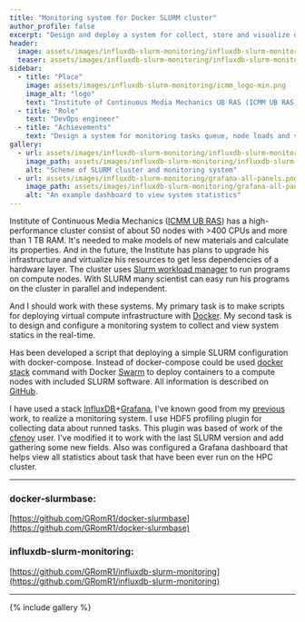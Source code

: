 ```yaml
---
title: "Monitoring system for Docker SLURM cluster"
author_profile: false
excerpt: "Design and deploy a system for collect, store and visualize data from SLURM cluster realized on Docker environment."
header:
  image: assets/images/influxdb-slurm-monitoring/influxdb-slurm-monitoring-banner.png
  teaser: assets/images/influxdb-slurm-monitoring/influxdb-slurm-monitoring-teaser.png
sidebar:
  - title: "Place"
    image: assets/images/influxdb-slurm-monitoring/icmm_logo-min.png
    image_alt: "logo"
    text: "Institute of Continuous Media Mechanics UB RAS (ICMM UB RAS), Perm "
  - title: "Role"
    text: "DevOps engineer"
  - title: "Achievements"
    text: "Design a system for monitoring tasks queue, node loads and system statics of SLURM cluster"
gallery:
  - url: assets/images/influxdb-slurm-monitoring/influxdb-slurm-monitoring-scheme.png
    image_path: assets/images/influxdb-slurm-monitoring/influxdb-slurm-monitoring-scheme.png
    alt: "Scheme of SLURM cluster and monitoring system"
  - url: assets/images/influxdb-slurm-monitoring/grafana-all-panels.png
    image_path: assets/images/influxdb-slurm-monitoring/grafana-all-panels.png
    alt: "An example dashboard to view system statistics"
---
```

Institute of Continuous Media Mechanics ([ICMM UB RAS][ICMM UB RAS]) has a high-performance cluster consist of about 50 nodes with >400 CPUs and more than 1 TB RAM.
It's needed to make models of new materials and calculate its properties.
And in the future, the Institute has plans to upgrade his infrastructure and virtualize his resources to get less dependencies of a hardware layer.
The cluster uses [Slurm workload manager][SLURM] to run programs on compute nodes.
With SLURM many scientist can easy run his programs on the cluster in parallel and independent.

And I should work with these systems.
My primary task is to make scripts for deploying virtual compute infrastructure with [Docker][Docker].
My second task is to design and configure a monitoring system to collect and view system statics in the real-time.

Has been developed a script that deploying a simple SLURM configuration with docker-compose.
Instead of docker-compose could be used [docker stack][stack] command with Docker [Swarm][Swarm] to deploy containers to a compute nodes with included SLURM software.
All information is described on [GitHub][docker-slurmbase].

I have used a stack [InfluxDB](http://influxdata.com)+[Grafana](http://grafana.com), I've known good from my [previous][visualisation-jinr-cloud] work, to realize a monitoring system.
I use HDF5 profiling plugin for collecting data about runned tasks.
This plugin was based of work of the [cfenoy][cfenoy] user.
I've modified it to work with the last SLURM version and add gathering some new fields.
Also was configured a Grafana dashboard that helps view all statistics about task that have been ever run on the HPC cluster.

----------------------------------------------------------------------
### docker-slurmbase:

[https://github.com/GRomR1/docker-slurmbase](https://github.com/GRomR1/docker-slurmbase)


### influxdb-slurm-monitoring:

[https://github.com/GRomR1/influxdb-slurm-monitoring](https://github.com/GRomR1/influxdb-slurm-monitoring)

----------------------------------------------------------------------

{% include gallery %}

[ICMM UB RAS]: https://www.icmm.ru/en/about-institute
[SLURM]: https://slurm.schedmd.com/overview.html
[Docker]: https://www.docker.com/
[visualisation-jinr-cloud]: _portfolio/visualisation-jinr-cloud.md
[Swarm]: https://docs.docker.com/engine/swarm/
[stack]: https://docs.docker.com/engine/reference/commandline/stack/
[docker-slurmbase]: https://github.com/GRomR1/docker-slurmbase
[influxdb-slurm-monitoring]: https://github.com/GRomR1/influxdb-slurm-monitoring
[cfenoy]: https://github.com/cfenoy/influxdb-slurm-monitoring

